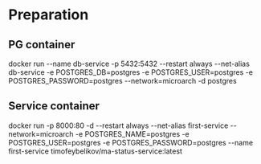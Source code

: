 # Preparation
## PG container
docker run --name db-service
           -p 5432:5432
           --restart always
           --net-alias db-service
           -e POSTGRES_DB=postgres
           -e POSTGRES_USER=postgres
           -e POSTGRES_PASSWORD=postgres
           --network=microarch -d postgres 
## Service container
docker run -p 8000:80
           -d --restart always
           --net-alias first-service
           --network=microarch
           -e POSTGRES_NAME=postgres
           -e POSTGRES_USER=postgres
           -e POSTGRES_PASSWORD=postgres
           --name first-service
           timofeybelikov/ma-status-service:latest
